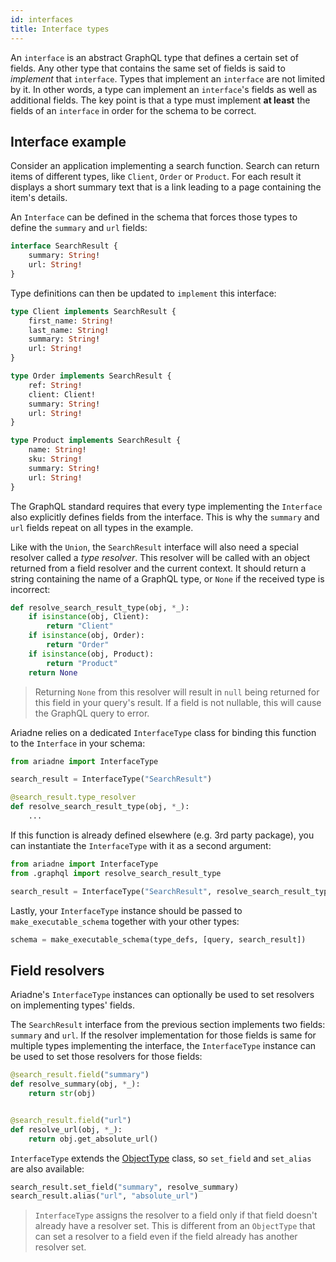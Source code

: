 ```yaml
---
id: interfaces
title: Interface types
---
```



An `interface` is an abstract GraphQL type that defines a certain set of fields.
Any other type that contains the same set of fields is said to *implement* that
`interface`. Types that implement an `interface` are not limited by it. In other
words, a type can implement an `interface`'s fields as well as additional fields.
The key point is that a type must implement **at least** the fields of an
`interface` in order for the schema to be correct.


## Interface example

Consider an application implementing a search function. Search can return items of different types, like `Client`, `Order` or `Product`. For each result it displays a short summary text that is a link leading to a page containing the item's details.

An `Interface` can be defined in the schema that forces those types to define the `summary` and `url` fields:

```graphql
interface SearchResult {
    summary: String!
    url: String!
}
```

Type definitions can then be updated to `implement` this interface:

```graphql
type Client implements SearchResult {
    first_name: String!
    last_name: String!
    summary: String!
    url: String!
}

type Order implements SearchResult {
    ref: String!
    client: Client!
    summary: String!
    url: String!
}

type Product implements SearchResult {
    name: String!
    sku: String!
    summary: String!
    url: String!
}
```

The GraphQL standard requires that every type implementing the `Interface` also explicitly defines fields from the interface. This is why the `summary` and `url` fields repeat on all types in the example.

Like with the `Union`, the `SearchResult` interface will also need a special resolver called a *type resolver*. This resolver will be called with an object returned from a field resolver and the current context. It should return a string containing the name of a GraphQL type, or `None` if the received type is incorrect:

```python
def resolve_search_result_type(obj, *_):
    if isinstance(obj, Client):
        return "Client"
    if isinstance(obj, Order):
        return "Order"
    if isinstance(obj, Product):
        return "Product"
    return None
```

> Returning `None` from this resolver will result in `null` being returned for this field in your query's result. If a field is not nullable, this will cause the GraphQL query to error.

Ariadne relies on a dedicated `InterfaceType` class for binding this function to the `Interface` in your schema:

```python
from ariadne import InterfaceType

search_result = InterfaceType("SearchResult")

@search_result.type_resolver
def resolve_search_result_type(obj, *_):
    ...
```

If this function is already defined elsewhere (e.g. 3rd party package), you can instantiate the `InterfaceType` with it as a second argument:

```python
from ariadne import InterfaceType
from .graphql import resolve_search_result_type

search_result = InterfaceType("SearchResult", resolve_search_result_type)
```

Lastly, your `InterfaceType` instance should be passed to `make_executable_schema` together with your other types:

```python
schema = make_executable_schema(type_defs, [query, search_result])
```


## Field resolvers

Ariadne's `InterfaceType` instances can optionally be used to set resolvers on implementing types' fields.

The `SearchResult` interface from the previous section implements two fields: `summary` and `url`. If the resolver implementation for those fields is same for multiple types implementing the interface, the `InterfaceType` instance can be used to set those resolvers for those fields:

```python
@search_result.field("summary")
def resolve_summary(obj, *_):
    return str(obj)


@search_result.field("url")
def resolve_url(obj, *_):
    return obj.get_absolute_url()
```

`InterfaceType` extends the [ObjectType](resolvers.md) class, so `set_field` and `set_alias` are also available:

```python
search_result.set_field("summary", resolve_summary)
search_result.alias("url", "absolute_url")
```

> `InterfaceType` assigns the resolver to a field only if that field doesn't already have a resolver set. This is different from an `ObjectType` that can set a resolver to a field even if the field already has another resolver set.
